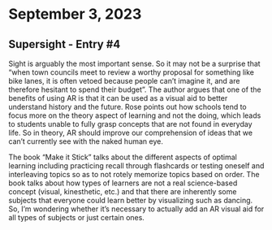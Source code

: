 # September 3, 2023
## Supersight - Entry #4

Sight is arguably the most important sense. So it may not be a surprise that “when town councils meet to review a worthy proposal for something like bike lanes, it is often vetoed because people can’t imagine it, and are therefore hesitant to spend their budget”. The author argues that one of the benefits of using AR is that it can be used as a visual aid to better understand history and the future. Rose points out how schools tend to focus more on the theory aspect of learning and not the doing, which leads to students unable to fully grasp concepts that are not found in everyday life. So in theory, AR should improve our comprehension of ideas that we can’t currently see with the naked human eye.

The book “Make it Stick” talks about the different aspects of optimal learning including practicing recall through flashcards or testing oneself and interleaving topics so as to not rotely memorize topics based on order. The book talks about how types of learners are not a real science-based concept (visual, kinesthetic, etc.) and that there are inherently some subjects that everyone could learn better by visualizing such as dancing. So, I’m wondering whether it’s necessary to actually add an AR visual aid for all types of subjects or just certain ones.
